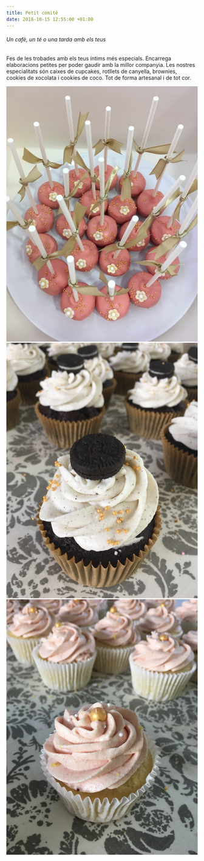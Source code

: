 ```yaml
---
title: Petit comitè
date: 2018-10-15 12:55:00 +01:00
---
```


###### Un cafè, un té o una tarda amb els teus

Fes de les trobades amb els teus íntims més especials. Encarrega elaboracions petites per poder gaudir amb la millor companyia. Les nostres especialitats són caixes de cupcakes, rotllets de canyella, brownies, cookies de xocolata i cookies de coco. Tot de forma artesanal i de tot cor.

![Cake Pops!](/uploads/IMG_5745.JPG "Cake Pops!")
![Oreo Cupcakes](/uploads/IMG_5759.JPG "Oreo Cupcakes")
![Cupcakes de llimona](/uploads/IMG_5764.JPG "Cupcakes de llimona")
